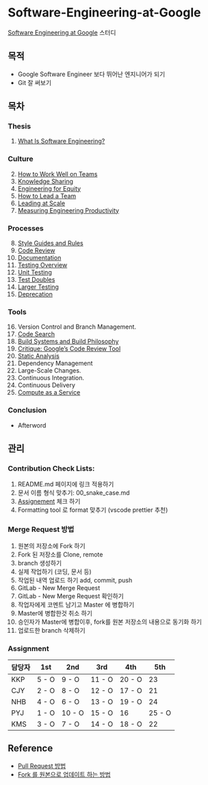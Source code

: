 # Software-Engineering-at-Google

[Software Engineering at Google](https://abseil.io/resources/swe-book) 스터디

## 목적

- Google Software Engineer 보다 뛰어난 엔지니어가 되기
- Git 잘 써보기

## 목차

### Thesis

1. [What Is Software Engineering?](chapter/01_what_is_software_engineering.md)

### Culture

2. [How to Work Well on Teams](chapter/02_what_is_software_engineering.md)
3. [Knowledge Sharing](chapter/03_what_is_software_engineering.md)
4. [Engineering for Equity](chapter/04_engineering_for_equity.md)
5. [How to Lead a Team](chapter/05_how_to_lead_a_team.md)
6. [Leading at Scale](chapter/06_leading_at_scale.md)
7. [Measuring Engineering Productivity](chapter/07_measuring_engineering_productivity.md)

### Processes

8. [Style Guides and Rules](chapter/08_style_guide_and_rule.md)
9. [Code Review](chapter/09_code_review.md)
10. [Documentation](chapter/10_documentation.md)
11. [Testing Overview](chapter/11_testing_overview.md)
12. [Unit Testing](chapter/12_Unit_testing.md)
13. [Test Doubles](chapter/13_test_doubles.md)
14. [Larger Testing](chapter/14_larger%20testing.md)
15. [Deprecation](chapter/15_deprecation.md)

### Tools

16. Version Control and Branch Management.
17. [Code Search](chapter/17_Code%20Search.md)
18. [Build Systems and Build Philosophy](chapter/18_build_systems_and_build_philosophy.md)
19. [Critique: Google’s Code Review Tool](chapter/19_critique_google_s_code_review_tool.md)
20. [Static Analysis](chapter/20_static_analysis.md)
21. Dependency Management
22. Large-Scale Changes.
23. Continuous Integration.
24. Continuous Delivery
25. [Compute as a Service](chapter/25_compute_as_a_service.md)

### Conclusion

- Afterword

## 관리

### Contribution Check Lists:

1. README.md 페이지에 링크 적용하기
2. 문서 이름 형식 맞추기: 00_snake_case.md
3. [Assignement](###Assignment) 체크 하기
4. Formatting tool 로 format 맞추기 (vscode prettier 추천)

### Merge Request 방법

1. 원본의 저장소에 Fork 하기
2. Fork 된 저장소를 Clone, remote
3. branch 생성하기
4. 실제 작업하기 (코딩, 문서 등)
5. 작업된 내역 업로드 하기 add, commit, push
6. GitLab - New Merge Request
7. GitLab - New Merge Request 확인하기
8. 작업자에게 코멘트 남기고 Master 에 병합하기
9. Master에 병합한것 취소 하기
10. 승인자가 Master에 병합이후, fork를 원본 저장소의 내용으로 동기화 하기
11. 업로드한 branch 삭제하기

### Assignment

| 담당자 | 1st   | 2nd    | 3rd    | 4th    | 5th |
| ------ | ----- | ------ | ------ | ------ | --- |
| KKP    | 5 - O | 9 - O  | 11 - O | 20 - O | 23  |
| CJY    | 2 - O | 8 - O  | 12 - O | 17 - O | 21  |
| NHB    | 4 - O | 6 - O  | 13 - O | 19 - O | 24  |
| PYJ    | 1 - O | 10 - O | 15 - O | 16     | 25 - O  |
| KMS    | 3 - O | 7 - O  | 14 - O | 18 - O | 22  |

## Reference

- [Pull Request 방법](https://serpiko.tistory.com/853)
- [Fork 를 원본으로 업데이트 하는 방법](https://json.postype.com/post/210431)
